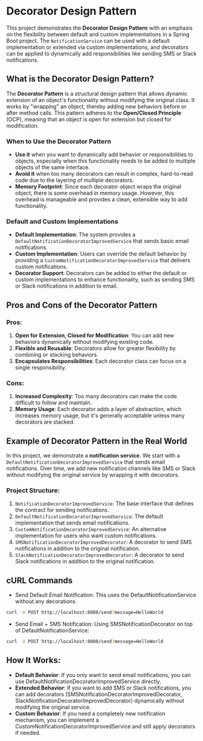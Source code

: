 # Decorator Design Pattern

This project demonstrates the **Decorator Design Pattern** with an emphasis on the flexibility between default and custom implementations in a Spring Boot project. The `NotificationService` can be used with a default implementation or extended via custom implementations, and decorators can be applied to dynamically add responsibilities like sending SMS or Slack notifications.

## What is the Decorator Design Pattern?

The **Decorator Pattern** is a structural design pattern that allows dynamic extension of an object's functionality without modifying the original class. It works by "wrapping" an object, thereby adding new behaviors before or after method calls. This pattern adheres to the **Open/Closed Principle** (OCP), meaning that an object is open for extension but closed for modification.

### When to Use the Decorator Pattern

- **Use it** when you want to dynamically add behavior or responsibilities to objects, especially when this functionality needs to be added to multiple objects of the same interface.
- **Avoid it** when too many decorators can result in complex, hard-to-read code due to the layering of multiple decorators.
- **Memory Footprint**: Since each decorator object wraps the original object, there is some overhead in memory usage. However, this overhead is manageable and provides a clean, extensible way to add functionality.

### Default and Custom Implementations

- **Default Implementation**: The system provides a `DefaultNotificationDecoratorImprovedService` that sends basic email notifications.
- **Custom Implementation**: Users can override the default behavior by providing a `CustomNotificationDecoratorImprovedService` that delivers custom notifications.
- **Decorator Support**: Decorators can be added to either the default or custom implementations to enhance functionality, such as sending SMS or Slack notifications in addition to email.

## Pros and Cons of the Decorator Pattern

### Pros:
1. **Open for Extension, Closed for Modification**: You can add new behaviors dynamically without modifying existing code.
2. **Flexible and Reusable**: Decorators allow for greater flexibility by combining or stacking behaviors.
3. **Encapsulates Responsibilities**: Each decorator class can focus on a single responsibility.

### Cons:
1. **Increased Complexity**: Too many decorators can make the code difficult to follow and maintain.
2. **Memory Usage**: Each decorator adds a layer of abstraction, which increases memory usage, but it's generally acceptable unless many decorators are stacked.

## Example of Decorator Pattern in the Real World

In this project, we demonstrate a **notification service**. We start with a `DefaultNotificationDecoratorImprovedService` that sends email notifications. Over time, we add new notification channels like SMS or Slack without modifying the original service by wrapping it with decorators.

### Project Structure:

1. `NotificationDecoratorImprovedService`: The base interface that defines the contract for sending notifications.
2. `DefaultNotificationDecoratorImprovedService`: The default implementation that sends email notifications.
3. `CustomNotificationDecoratorImprovedService`: An alternative implementation for users who want custom notifications.
4. `SMSNotificationDecoratorImprovedDecorator`: A decorator to send SMS notifications in addition to the original notification.
5. `SlackNotificationDecoratorImprovedDecorator`: A decorator to send Slack notifications in addition to the original notification.

## cURL Commands

- Send Default Email Notification: This uses the DefaultNotificationService without any decorations.

```bash
curl -X POST http://localhost:8080/send?message=HelloWorld
```
- Send Email + SMS Notification: Using SMSNotificationDecorator on top of DefaultNotificationService:

```bash
curl -X POST http://localhost:8080/send?message=HelloWorld
```

## How It Works:

- **Default Behavior**: If you only want to send email notifications, you can use DefaultNotificationDecoratorImprovedService directly.
- **Extended Behavior**: If you want to add SMS or Slack notifications, you can add decorators (SMSNotificationDecoratorImprovedDecorator, SlackNotificationDecoratorImprovedDecorator) dynamically without modifying the original service.
- **Custom Behavior**: If you need a completely new notification mechanism, you can implement a CustomNotificationDecoratorImprovedService and still apply decorators if needed.


